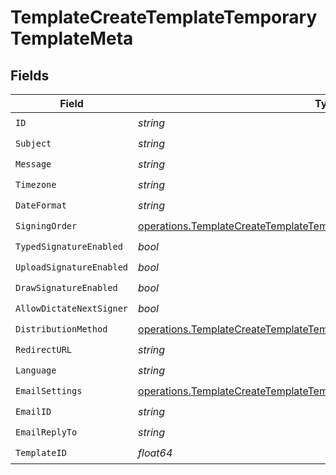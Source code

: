 # TemplateCreateTemplateTemporaryTemplateMeta


## Fields

| Field                                                                                                                                                                | Type                                                                                                                                                                 | Required                                                                                                                                                             | Description                                                                                                                                                          |
| -------------------------------------------------------------------------------------------------------------------------------------------------------------------- | -------------------------------------------------------------------------------------------------------------------------------------------------------------------- | -------------------------------------------------------------------------------------------------------------------------------------------------------------------- | -------------------------------------------------------------------------------------------------------------------------------------------------------------------- |
| `ID`                                                                                                                                                                 | *string*                                                                                                                                                             | :heavy_check_mark:                                                                                                                                                   | N/A                                                                                                                                                                  |
| `Subject`                                                                                                                                                            | *string*                                                                                                                                                             | :heavy_check_mark:                                                                                                                                                   | N/A                                                                                                                                                                  |
| `Message`                                                                                                                                                            | *string*                                                                                                                                                             | :heavy_check_mark:                                                                                                                                                   | N/A                                                                                                                                                                  |
| `Timezone`                                                                                                                                                           | *string*                                                                                                                                                             | :heavy_check_mark:                                                                                                                                                   | N/A                                                                                                                                                                  |
| `DateFormat`                                                                                                                                                         | *string*                                                                                                                                                             | :heavy_check_mark:                                                                                                                                                   | N/A                                                                                                                                                                  |
| `SigningOrder`                                                                                                                                                       | [operations.TemplateCreateTemplateTemporaryTemplateMetaSigningOrder](../../models/operations/templatecreatetemplatetemporarytemplatemetasigningorder.md)             | :heavy_check_mark:                                                                                                                                                   | N/A                                                                                                                                                                  |
| `TypedSignatureEnabled`                                                                                                                                              | *bool*                                                                                                                                                               | :heavy_check_mark:                                                                                                                                                   | N/A                                                                                                                                                                  |
| `UploadSignatureEnabled`                                                                                                                                             | *bool*                                                                                                                                                               | :heavy_check_mark:                                                                                                                                                   | N/A                                                                                                                                                                  |
| `DrawSignatureEnabled`                                                                                                                                               | *bool*                                                                                                                                                               | :heavy_check_mark:                                                                                                                                                   | N/A                                                                                                                                                                  |
| `AllowDictateNextSigner`                                                                                                                                             | *bool*                                                                                                                                                               | :heavy_check_mark:                                                                                                                                                   | N/A                                                                                                                                                                  |
| `DistributionMethod`                                                                                                                                                 | [operations.TemplateCreateTemplateTemporaryTemplateMetaDistributionMethod](../../models/operations/templatecreatetemplatetemporarytemplatemetadistributionmethod.md) | :heavy_check_mark:                                                                                                                                                   | N/A                                                                                                                                                                  |
| `RedirectURL`                                                                                                                                                        | *string*                                                                                                                                                             | :heavy_check_mark:                                                                                                                                                   | N/A                                                                                                                                                                  |
| `Language`                                                                                                                                                           | *string*                                                                                                                                                             | :heavy_check_mark:                                                                                                                                                   | N/A                                                                                                                                                                  |
| `EmailSettings`                                                                                                                                                      | [operations.TemplateCreateTemplateTemporaryTemplateMetaEmailSettings](../../models/operations/templatecreatetemplatetemporarytemplatemetaemailsettings.md)           | :heavy_check_mark:                                                                                                                                                   | N/A                                                                                                                                                                  |
| `EmailID`                                                                                                                                                            | *string*                                                                                                                                                             | :heavy_check_mark:                                                                                                                                                   | N/A                                                                                                                                                                  |
| `EmailReplyTo`                                                                                                                                                       | *string*                                                                                                                                                             | :heavy_check_mark:                                                                                                                                                   | N/A                                                                                                                                                                  |
| `TemplateID`                                                                                                                                                         | *float64*                                                                                                                                                            | :heavy_check_mark:                                                                                                                                                   | N/A                                                                                                                                                                  |